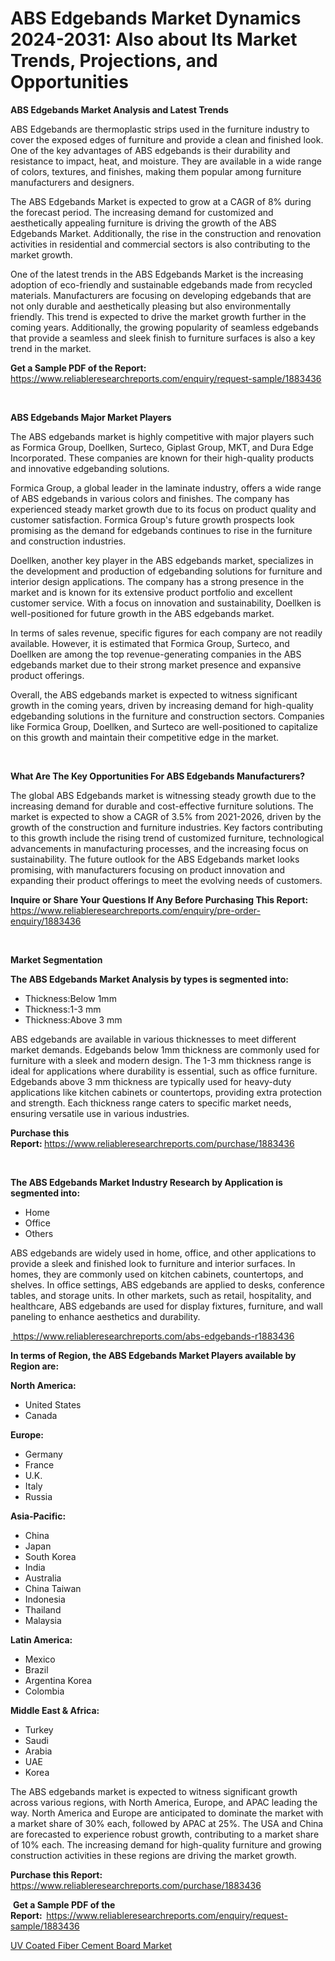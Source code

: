<p><h1>ABS Edgebands Market Dynamics 2024-2031: Also about Its Market Trends, Projections, and Opportunities</h1></p><p><strong>ABS Edgebands Market Analysis and Latest Trends</strong></p>
<p><p>ABS Edgebands are thermoplastic strips used in the furniture industry to cover the exposed edges of furniture and provide a clean and finished look. One of the key advantages of ABS edgebands is their durability and resistance to impact, heat, and moisture. They are available in a wide range of colors, textures, and finishes, making them popular among furniture manufacturers and designers.</p><p>The ABS Edgebands Market is expected to grow at a CAGR of 8% during the forecast period. The increasing demand for customized and aesthetically appealing furniture is driving the growth of the ABS Edgebands Market. Additionally, the rise in the construction and renovation activities in residential and commercial sectors is also contributing to the market growth.</p><p>One of the latest trends in the ABS Edgebands Market is the increasing adoption of eco-friendly and sustainable edgebands made from recycled materials. Manufacturers are focusing on developing edgebands that are not only durable and aesthetically pleasing but also environmentally friendly. This trend is expected to drive the market growth further in the coming years. Additionally, the growing popularity of seamless edgebands that provide a seamless and sleek finish to furniture surfaces is also a key trend in the market.</p></p>
<p><strong>Get a Sample PDF of the Report:&nbsp;</strong> <a href="https://www.reliableresearchreports.com/enquiry/request-sample/1883436">https://www.reliableresearchreports.com/enquiry/request-sample/1883436</a></p>
<p>&nbsp;</p>
<p><strong>ABS Edgebands Major Market Players</strong></p>
<p><p>The ABS edgebands market is highly competitive with major players such as Formica Group, Doellken, Surteco, Giplast Group, MKT, and Dura Edge Incorporated. These companies are known for their high-quality products and innovative edgebanding solutions.</p><p>Formica Group, a global leader in the laminate industry, offers a wide range of ABS edgebands in various colors and finishes. The company has experienced steady market growth due to its focus on product quality and customer satisfaction. Formica Group's future growth prospects look promising as the demand for edgebands continues to rise in the furniture and construction industries.</p><p>Doellken, another key player in the ABS edgebands market, specializes in the development and production of edgebanding solutions for furniture and interior design applications. The company has a strong presence in the market and is known for its extensive product portfolio and excellent customer service. With a focus on innovation and sustainability, Doellken is well-positioned for future growth in the ABS edgebands market.</p><p>In terms of sales revenue, specific figures for each company are not readily available. However, it is estimated that Formica Group, Surteco, and Doellken are among the top revenue-generating companies in the ABS edgebands market due to their strong market presence and expansive product offerings.</p><p>Overall, the ABS edgebands market is expected to witness significant growth in the coming years, driven by increasing demand for high-quality edgebanding solutions in the furniture and construction sectors. Companies like Formica Group, Doellken, and Surteco are well-positioned to capitalize on this growth and maintain their competitive edge in the market.</p></p>
<p>&nbsp;</p>
<p><strong>What Are The Key Opportunities For ABS Edgebands Manufacturers?</strong></p>
<p><p>The global ABS Edgebands market is witnessing steady growth due to the increasing demand for durable and cost-effective furniture solutions. The market is expected to show a CAGR of 3.5% from 2021-2026, driven by the growth of the construction and furniture industries. Key factors contributing to this growth include the rising trend of customized furniture, technological advancements in manufacturing processes, and the increasing focus on sustainability. The future outlook for the ABS Edgebands market looks promising, with manufacturers focusing on product innovation and expanding their product offerings to meet the evolving needs of customers.</p></p>
<p><strong>Inquire or Share Your Questions If Any Before Purchasing This Report:</strong> <a href="https://www.reliableresearchreports.com/enquiry/pre-order-enquiry/1883436">https://www.reliableresearchreports.com/enquiry/pre-order-enquiry/1883436</a></p>
<p>&nbsp;</p>
<p><strong>Market Segmentation</strong></p>
<p><strong>The ABS Edgebands Market Analysis by types is segmented into:</strong></p>
<p><ul><li>Thickness:Below 1mm</li><li>Thickness:1-3 mm</li><li>Thickness:Above 3 mm</li></ul></p>
<p><p>ABS edgebands are available in various thicknesses to meet different market demands. Edgebands below 1mm thickness are commonly used for furniture with a sleek and modern design. The 1-3 mm thickness range is ideal for applications where durability is essential, such as office furniture. Edgebands above 3 mm thickness are typically used for heavy-duty applications like kitchen cabinets or countertops, providing extra protection and strength. Each thickness range caters to specific market needs, ensuring versatile use in various industries.</p></p>
<p><strong>Purchase this Report:&nbsp;</strong><a href="https://www.reliableresearchreports.com/purchase/1883436">https://www.reliableresearchreports.com/purchase/1883436</a></p>
<p>&nbsp;</p>
<p><strong>The ABS Edgebands Market Industry Research by Application is segmented into:</strong></p>
<p><ul><li>Home</li><li>Office</li><li>Others</li></ul></p>
<p><p>ABS edgebands are widely used in home, office, and other applications to provide a sleek and finished look to furniture and interior surfaces. In homes, they are commonly used on kitchen cabinets, countertops, and shelves. In office settings, ABS edgebands are applied to desks, conference tables, and storage units. In other markets, such as retail, hospitality, and healthcare, ABS edgebands are used for display fixtures, furniture, and wall paneling to enhance aesthetics and durability.</p></p>
<p><a href="https://www.reliableresearchreports.com/abs-edgebands-r1883436">&nbsp;https://www.reliableresearchreports.com/abs-edgebands-r1883436</a></p>
<p><strong>In terms of Region, the ABS Edgebands Market Players available by Region are:</strong></p>
<p>
    <p> <strong> North America: </strong>
        <ul>
            <li>United States</li>
            <li>Canada</li>
        </ul>
        </p> 
    <p> <strong> Europe: </strong>
        <ul>
            <li>Germany</li>
            <li>France</li>
            <li>U.K.</li>
            <li>Italy</li>
            <li>Russia</li>
        </ul>
        </p> 
    <p> <strong> Asia-Pacific: </strong>
        <ul>
            <li>China</li>
            <li>Japan</li>
            <li>South Korea</li>
            <li>India</li>
            <li>Australia</li>
            <li>China Taiwan</li>
            <li>Indonesia</li>
            <li>Thailand</li>
            <li>Malaysia</li>
        </ul>
        </p> 
    <p> <strong> Latin America: </strong>
        <ul>
            <li>Mexico</li>
            <li>Brazil</li>
            <li>Argentina Korea</li>
            <li>Colombia</li>
        </ul>
        </p> 
    <p> <strong> Middle East & Africa: </strong>
        <ul>
            <li>Turkey</li>
            <li>Saudi</li>
            <li>Arabia</li>
            <li>UAE</li>
            <li>Korea</li>
        </ul>
    </p>
    </p>
<p><p>The ABS edgebands market is expected to witness significant growth across various regions, with North America, Europe, and APAC leading the way. North America and Europe are anticipated to dominate the market with a market share of 30% each, followed by APAC at 25%. The USA and China are forecasted to experience robust growth, contributing to a market share of 10% each. The increasing demand for high-quality furniture and growing construction activities in these regions are driving the market growth.</p></p>
<p><strong>Purchase this Report: </strong><a href="https://www.reliableresearchreports.com/purchase/1883436">https://www.reliableresearchreports.com/purchase/1883436</a></p>
<p>&nbsp;<strong>Get a Sample PDF of the Report:&nbsp;&nbsp;</strong><a href="https://www.reliableresearchreports.com/enquiry/request-sample/1883436">https://www.reliableresearchreports.com/enquiry/request-sample/1883436</a></p>
<p><strong></strong></p>
<p><p><a href="https://github.com/nicholepatriciadoylenwnrjr0/Market-Research-Report-List-3/blob/main/uv-coated-fiber-cement-board-market.md">UV Coated Fiber Cement Board Market</a></p></p>